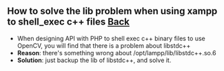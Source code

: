 ## How to solve the lib problem when using xampp to shell_exec c++ files [Back](./qa.md)

- When designing API with PHP to shell exec c++ binary files to use OpenCV, you will find that there is a problem about libstdc++
- **Reason**: there's something wrong about /opt/lampp/lib/libstdc++.so.6
- **Solution**: just backup the lib of libstdc++, and solve it.

